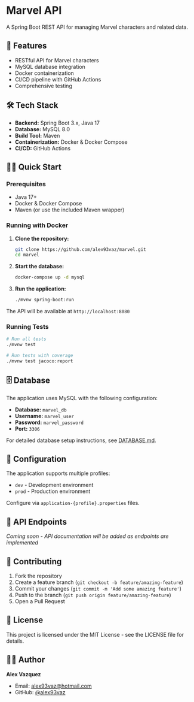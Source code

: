 # Marvel API

A Spring Boot REST API for managing Marvel characters and related data.

## 🚀 Features

- RESTful API for Marvel characters
- MySQL database integration
- Docker containerization
- CI/CD pipeline with GitHub Actions
- Comprehensive testing

## 🛠️ Tech Stack

- **Backend:** Spring Boot 3.x, Java 17
- **Database:** MySQL 8.0
- **Build Tool:** Maven
- **Containerization:** Docker & Docker Compose
- **CI/CD:** GitHub Actions

## 🏃‍♂️ Quick Start

### Prerequisites

- Java 17+
- Docker & Docker Compose
- Maven (or use the included Maven wrapper)

### Running with Docker

1. **Clone the repository:**
   ```bash
   git clone https://github.com/alex93vaz/marvel.git
   cd marvel
   ```

2. **Start the database:**
   ```bash
   docker-compose up -d mysql
   ```

3. **Run the application:**
   ```bash
   ./mvnw spring-boot:run
   ```

The API will be available at `http://localhost:8080`

### Running Tests

```bash
# Run all tests
./mvnw test

# Run tests with coverage
./mvnw test jacoco:report
```

## 🗄️ Database

The application uses MySQL with the following configuration:
- **Database:** `marvel_db`
- **Username:** `marvel_user`
- **Password:** `marvel_password`
- **Port:** `3306`

For detailed database setup instructions, see [DATABASE.md](DATABASE.md).

## 🔧 Configuration

The application supports multiple profiles:
- `dev` - Development environment
- `prod` - Production environment

Configure via `application-{profile}.properties` files.

## 🚀 API Endpoints

*Coming soon - API documentation will be added as endpoints are implemented*

## 🤝 Contributing

1. Fork the repository
2. Create a feature branch (`git checkout -b feature/amazing-feature`)
3. Commit your changes (`git commit -m 'Add some amazing feature'`)
4. Push to the branch (`git push origin feature/amazing-feature`)
5. Open a Pull Request

## 📝 License

This project is licensed under the MIT License - see the LICENSE file for details.

## 👨‍💻 Author

**Alex Vazquez**
- Email: alex93vaz@hotmail.com
- GitHub: [@alex93vaz](https://github.com/alex93vaz)